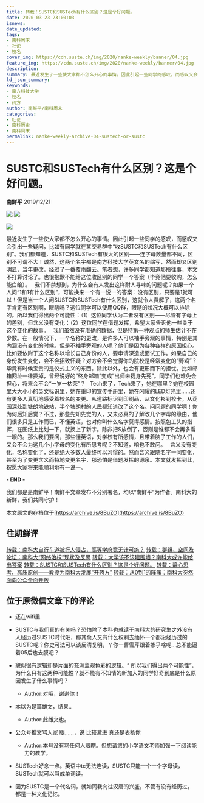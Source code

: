 ```yaml
---
title: 转载：SUSTC和SUSTech有什么区别？这是个好问题。
date: 2020-03-23 23:00:03
isnews:
date_updated:
tags:
- 南科周末
- 社论
- 校名
cover_img: https://cdn.suste.ch/img/2020/nanke-weekly/banner/04.jpg
feature_img: https://cdn.suste.ch/img/2020/nanke-weekly/banner/04.jpg
description:
summary: 最近发生了一些使大家都不怎么开心的事情。因此引起一些同学的感叹，而感叹又会引出一些疑问，比如有同学就在某交易群中“收SUSTC和SUSTech有什么区别”。我们都知道，SUSTC和SUSTech有很大的区别——连字母数量都不同，区别不可谓不大！
ld_json_summary:
keywords:
- 南方科技大学
- 校名
- 药方
author: 南鲜平/南科周末
categories:
- 社论
- 南科历史
- 南科周末
permalink: nanke-weekly-archive-04-sustech-or-sustc
---
```


# SUSTC和SUSTech有什么区别？这是个好问题。
**南鲜平** 2019/12/21

![](https://cdn.suste.ch/img/2020/nanke-weekly/banner/original/04.jpg)
![](https://cdn.suste.ch/img/2020/nanke-weekly/banner.png)

![](https://cdn.suste.ch/img/2020/nanke-weekly/04/01.png)

最近发生了一些使大家都不怎么开心的事情。因此引起一些同学的感叹，而感叹又会引出一些疑问，比如有同学就在某交易群中“收SUSTC和SUSTech有什么区别”。我们都知道，SUSTC和SUSTech有很大的区别——连字母数量都不同，区别不可谓不大！诚然，这两个名字都是南方科技大学英文名的缩写，然而却又区别明显，当年更改，经过了一番覆雨翻云。笔者想，许多同学都知道那段往事，本文不打算讨论了。也很抱歉不能给这位收区别的同学一个答案（毕竟他要收购，怎么能白给）。
 
我们不禁想到，为什么会有人发出这样耐人寻味的问题呢？如果一个人问“1和1有什么区别”，可能换来一个有一说一的答案：没有区别，只要是1就可以！但是当一个人问SUSTC和SUSTech有什么区别，这就令人费解了，这两个名字肯定有区别啊，眼瞎吗？这位同学可以使用QQ群，眼瞎的状况大概可以排除的。所以我们得出两个可能性：（1）这位同学认为二者没有区别——尽管有字母上的差别，但含义没有变化；（2）这位同学在借题发挥，希望大家告诉他一些关于这个变化的故事。
 
我们虽然没有准确的数据，但是持第一种观点的师生估计不在少数。在一般情况下，一个名称的更改，是许多人可以袖手旁观的事情，特别是其内涵没有变化的时候。但是不袖手旁观的人呢？他们是因为各种各样的原因担心。比如要依附于这个名称以增长自己身份的人，要申请深造或面试工作。如果自己的身份发生变化，会不会招致怀疑？对方会不会觉得你的院校是经常变化的“野鸡”？毕竟有时候宝贵的是仪式主义的东西。除此以外，也会有更形而下的担忧。比如邮箱网址一律换掉，曾经说好的“终身邮箱”变成“出师未捷身先死”。同学们也难免会担心，将来会不会“一岁一枯荣”？
 
Tech来了，Tech来了，她在哪里？她在校园里大大小小的英文标识里，她在重印的宣传手册里，她在闪耀的LED灯光里……还有更多人真切地感受着校名的变更。从道路标识到印刷品，从文化衫到校卡，从荔园深处到塘朗地铁站，半个塘朗村的人民都知道改了这个名。问问题的同学啊！你为何后知后觉？不过，那些先知先觉的人，又未必真的了解改几个字母的缘由，他们很多只是工作而已，不懂英语，也对你叫什么名字莫得感情。按照包工头的指挥，在图纸上比划一下，就换上了新字。除非把S放倒了，否则是谁都不会再多看一眼的。那么我们要问，那些懂英语，对学校有所感情，且带着脑子工作的人们，又会不会为这几个小字母的变化有所思考呢？不知道，咱也不敢问。
 
含义没有变化，名称变化了，还是绝大多数人最终可以习惯的。然而含义跟随名字一同变化，甚至为了变更含义而特地变更名字，那恐怕是借题发挥的源泉。本文就发挥到此，祝愿大家将来能顺利地有一说一。

**- END -**

我们都是是南鲜平！南鲜平文章发布不分别署名，均以“南鲜平”为作者。南科大的新鲜，我们共同守护！

本文原文的存档位于[https://archive.is/8BuZO](https://archive.is/8BuZO)

## 往期鲜评
[转载：南科大自行车道被行人侵占，高等学府竟无计可施？](https://nanke.suste.ch/2020/03/23/nanke-weekly-archive-01-bicycle-lane-blocked-by-pedestrians/)
[转载：群组、空间及论坛：南科大“网络治校”现状及反思](https://nanke.suste.ch/2020/03/23/nanke-weekly-archive-02-manage-sustech-online)
[转载：大学该不该建围墙？南科大或许能给出答案](https://nanke.suste.ch/2020/03/23/nanke-weekly-archive-03-wall-of-sustech)
[转载：SUSTC和SUSTech有什么区别？这是个好问题。](https://nanke.suste.ch/2020/03/23/nanke-weekly-archive-04-sustech-or-sustc)
[转载：静心思考、高质原创——教授为南科大发展“开药方”](https://nanke.suste.ch/2020/03/23/nanke-weekly-archive-05-prescription-to-sustech)
[转载：从0到1的阵痛：南科大突然面向公众全面开放](https://nanke.suste.ch/2020/03/23/nanke-weekly-archive-06-sustech-open-to-public)


## 位于原微信文章下的评论

* 还在wifi里

* SUSTC与我们真的有关吗？恐怕除了本科也就读于南科大的研究生之外没有人经历过SUSTC时代吧，那其余人又有什么权利去缅怀一个都没经历过的SUSTC呢？你史可法可以谈反清复明，丫你一曹雪芹跟着掺乎啥呢…总不能逼着05后也去膜吧？

* 貌似很有逻辑却是片面的充满主观色彩的逻辑。“ 所以我们得出两个可能性”，为什么只有这两种可能性？就不能有不知情的新加入的同学好奇到底是什么原因发生了什么事情吗？

    * Author:对哦，谢谢你！

* 本以为是篇雄文，结果..
    * Author:此雌文也。

* 公众号推文骂人家 眼……，说 比较激进   真还是表扬你

    * Author:本号没有骂任何人眼瞎。但想请您的小学语文老师加强一下阅读能力的教学。

* SUSTech好念一点。英语中tc无法连读，SUSTC只能一个一个字母读，SUSTech就可以当成单词读。

* 因为SUSTC是一个代名词，就如同我向往汉唐的兴盛，不管有没有经历过，都是一种文化记忆。
